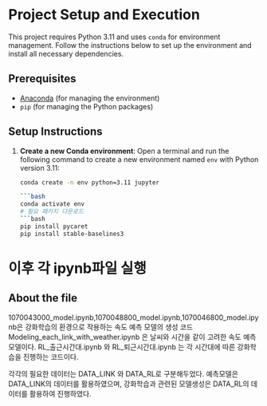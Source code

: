 # Project Setup and Execution

This project requires Python 3.11 and uses `conda` for environment management. Follow the instructions below to set up the environment and install all necessary dependencies.

## Prerequisites

- [Anaconda](https://www.anaconda.com/products/distribution) (for managing the environment)
- `pip` (for managing the Python packages)

## Setup Instructions

1. **Create a new Conda environment**:
   Open a terminal and run the following command to create a new environment named `env` with Python version 3.11:

   ```bash
   conda create -n env python=3.11 jupyter

   ```bash
   conda activate env
   # 필요 패키지 다운로드
   ```bash
   pip install pycaret
   pip install stable-baselines3

# 이후 각 ipynb파일 실행

## About the file

1070043000_model.ipynb,1070048800_model.ipynb,1070046800_model.ipynb은 강화학습의 환경으로 작용하는 속도 예측 모델의 생성 코드
Modeling_each_link_with_weather.ipynb 은 날씨와 시간을 같이 고려한 속도 예측 모델이다.
RL_출근시간대.ipynb 와 RL_퇴근시간대.ipynb 는 각 시간대에 따른 강화학습을 진행하는 코드이다.

각각의 필요한 데이터는 DATA_LINK 와 DATA_RL로 구분해두었다. 예측모델은 DATA_LINK의 데이터를 활용하였으며, 강화학습과 관련된 모델생성은 DATA_RL의 데이터를 활용하여 진행하였다.
